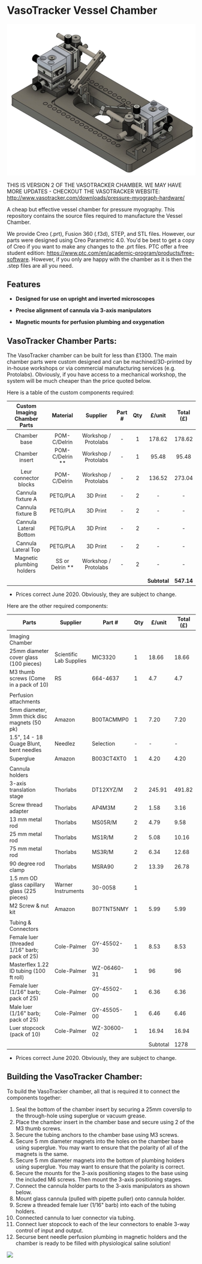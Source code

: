 VasoTracker Vessel Chamber
======
<img src="https://github.com/VasoTracker/VasoTracker/blob/master/VasoTracker_Vessel_Chamber/Images/vasotracker_rev2_v2.jpg">

THIS IS VERSION 2 OF THE  VASOTRACKER CHAMBER. WE MAY HAVE MORE UPDATES - CHECKOUT THE VASOTRACKER WEBSITE:
http://www.vasotracker.com/downloads/pressure-myograph-hardware/

A cheap but effective vessel chamber for pressure myography. This repository contains the source files required to manufacture the Vessel Chamber.

We provide Creo (.prt), Fusion 360 (.f3d), STEP, and STL files. However, our parts were designed using Creo Parametric 4.0.  You'd be best to get a copy of Creo if you want to make any changes to the .prt files. PTC offer a free student edition: https://www.ptc.com/en/academic-program/products/free-software. However, if you only are happy with the chamber as it is then the .step files are all you need.

## Features

* **Designed for use on upright and inverted microscopes**

* **Precise alignment of cannula via 3-axis manipulators**

* **Magnetic mounts for perfusion plumbing and oxygenation**


## VasoTracker Chamber Parts:

The VasoTracker chamber can be built for less than £1300. The main chamber parts were custom designed and can be machined/3D-printed by in-house workshops or via commercial manufacturing services (e.g. Protolabs). Obviously, if you have access to a mechanical workshop, the system will be much cheaper than the price quoted below.

Here is a table of the custom components required:

  **Custom Imaging Chamber Parts**| **Material** |**Supplier**|**Part #**|**Qty**|**£/unit**|**Total (£)**
  :-----:|:-----:|:-----:|:-----:|:-----:|:-----:|:-----:
  ||||||
  Chamber base | POM-C/Delrin | Workshop / Protolabs | - | 1 |178.62|178.62
  Chamber insert | POM-C/Delrin ** | Workshop / Protolabs | - | 1 |95.48|95.48
  Leur connector blocks | POM-C/Delrin | Workshop / Protolabs | - | 2 |136.52|273.04
  Cannula fixture A | PETG/PLA | 3D Print | - | 2 | - | -
  Cannula fixture B | PETG/PLA | 3D Print | - | 2 | - | -
  Cannula Lateral Bottom | PETG/PLA | 3D Print | - | 2 | - | -
  Cannula Lateral Top | PETG/PLA | 3D Print | - | 2 | - | -
  Magnetic plumbing holders | SS or Delrin ** | Workshop / Protolabs | - | 2 | - | -
   ||||||
   | | | | | |**Subtotal**|**547.14**

* Prices correct June 2020. Obviously, they are subject to change.



Here are the other required components:

| Parts                                          | Supplier                | Part #      | Qty | £/unit   | Total (£) |
|------------------------------------------------|-------------------------|-------------|-----|----------|-----------|
|                                                |                         |             |     |          |           |
| Imaging Chamber                                |                         |             |     |          |           |
| 25mm diameter cover glass (100   pieces)       | Scientific Lab Supplies | MIC3320     | 1   | 18.66    | 18.66     |
| M3 thumb screws (Come in a   pack of 10)       | RS                      | 664-4637    | 1   | 4.7      | 4.7       |
|                                                |                         |             |     |          |           |
| Perfusion attachments                          |                         |             |     |          |           |
| 5mm diameter, 3mm thick disc magnets (50 pk)   | Amazon                  | B00TACMMP0  | 1   | 7.20     | 7.20      |
| 1.5", 14 - 18 Guage Blunt, bent needles        | Needlez                 | Selection   | -   | -        | -         |
| Superglue                                      | Amazon                  | B003CT4XT0  | 1   | 4.20     | 4.20      |
|                                                |                         |             |     |          |           |
| Cannula holders                                |                         |             |     |          |           |
| 3-axis translation stage                       | Thorlabs                | DT12XYZ/M   | 2   | 245.91   | 491.82    |
| Screw thread adapter                           | Thorlabs                | AP4M3M      | 2   | 1.58     | 3.16      |
| 13 mm metal rod                                | Thorlabs                | MS05R/M     | 2   | 4.79     | 9.58      |
| 25 mm metal rod                                | Thorlabs                | MS1R/M      | 2   | 5.08     | 10.16     |
| 75 mm metal rod                                | Thorlabs                | MS3R/M      | 2   | 6.34     | 12.68     |
| 90 degree rod clamp                            | Thorlabs                | MSRA90      | 2   | 13.39    | 26.78     |
| 1.5 mm OD glass capillary glass (225 pieces)   | Warner Instruments      | 30-0058     | 1   |          |           |
| M2 Screw & nut kit                             | Amazon                  | B07TNT5NMY  | 1   | 5.99     | 5.99      |
|                                                |                         |             |     |          |           |
| Tubing & Connectors                            |                         |             |     |          |           |
| Female luer  (threaded 1/16" barb; pack of 25) | Cole-Palmer             | GY-45502-30 | 1   | 8.53     | 8.53      |
| Masterflex 1.22 ID tubing (100   ft roll)      | Cole-Palmer             | WZ-06460-31 | 1   | 96       | 96        |
| Female luer (1/16" barb;   pack of 25)         | Cole-Palmer             | GY-45502-00 | 1   | 6.36     | 6.36      |
| Male luer (1/16" barb;   pack of 25)           | Cole-Palmer             | GY-45505-00 | 1   | 6.46     | 6.46      |
| Luer stopcock (pack of 10)                     | Cole-Palmer             | WZ-30600-02 | 1   | 16.94    | 16.94     |
|                                                |                         |             |     |          |           |
|                                                |                         |             |     | Subtotal | 1278      |

* Prices correct June 2020. Obviously, they are subject to change.

## Building the VasoTracker Chamber:

 To build the VasoTracker chamber, all that is required it to connect the components together:

 1.	Seal the bottom of the chamber insert by securing a 25mm coverslip to the through-hole using superglue or vacuum grease.
 2.	Place the chamber insert in the chamber base and secure using 2 of the M3 thumb screws.
 3.	Secure the tubing anchors to the chamber base using M3 screws.
 4.	Secure 5 mm diameter magnets into the holes on the chamber base using superglue. You may want to ensure that the polarity of all of the magnets is the same.
 5.	Secure 5 mm diameter magnets into the bottom of plumbing holders using superglue. You may want to ensure that the polarity is correct.
 5.	Secure the mounts for the 3-axis positioning stages to the base using the included M6 screws. Then mount the 3-axis positioning stages.
 6. Connect the cannula holder parts to the 3-axis manipulators as shown below.
 7.	Mount glass cannula (pulled with pipette puller) onto cannula holder.
 8. Screw a threaded female luer (1/16" barb) into each of the tubing holders.
 9. Connected cannula to luer connector via tubing.
 10. Connect luer stopcock to each of the leur connectors to enable 3-way control of input and output.
 11. Securse bent needle perfusion plumbing in magnetic holders and the chamber is ready to be filled with physiological saline solution!

 <img src="https://https://github.com/VasoTracker/VasoTracker/blob/master/VasoTracker_Vessel_Chamber/Images/Cannula_Holder.jpg">
